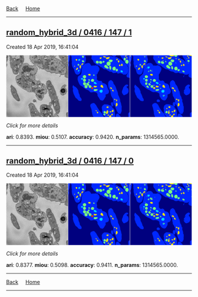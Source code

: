 
[Back](..)&nbsp;&nbsp;&nbsp;&nbsp;&nbsp;[Home](https://leapmanlab.github.io/snapshots)

---

<div class="summary"><a href="1"><h2>random_hybrid_3d / 0416 / 147 / 1</h2></a><p>Created 18 Apr 2019, 16:41:04
</p><a href="1"><img src="1/media/summary.png" align="center"></a><p>
<i>Click for more details</i>
</p></div>

**ari**: 0.8393. **miou**: 0.5107. **accuracy**: 0.9420. **n_params**: 1314565.0000. 

---

<div class="summary"><a href="0"><h2>random_hybrid_3d / 0416 / 147 / 0</h2></a><p>Created 18 Apr 2019, 16:41:04
</p><a href="0"><img src="0/media/summary.png" align="center"></a><p>
<i>Click for more details</i>
</p></div>

**ari**: 0.8377. **miou**: 0.5098. **accuracy**: 0.9411. **n_params**: 1314565.0000. 

---

[Back](..)&nbsp;&nbsp;&nbsp;&nbsp;&nbsp;[Home](https://leapmanlab.github.io/snapshots)

---